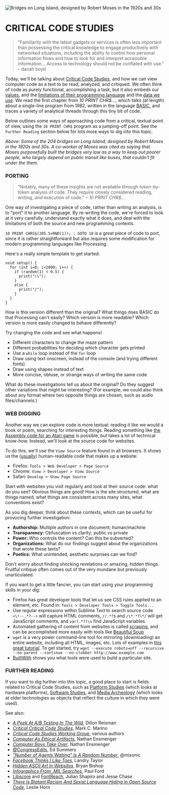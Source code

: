 ![Bridges on Long Island, designed by Robert Moses in the 1920s and 30s](https://raw.githubusercontent.com/jeffThompson/CreativeProgramming1/master/Images/Exercises/CriticalCodeStudies/LongIslandBridges.png)


CRITICAL CODE STUDIES
====

>"Familiarity with the latest gadgets or services is often less important than possessing the critical knowledge to engage productively with networked situations, including the ability to control how personal information flows and how to look for and interpret accessible information... Access to technology should not be conflated with use." – danah boyd

Today, we'll be talking about [Critical Code Studies](https://en.wikipedia.org/wiki/Critical_code_studies), and how we can view computer code as a text to be read, analyzed, and critiqued. We often think of code as purely functional, accomplishing a task, but it also embeds our [values](http://gizmodo.com/5980842/there-is-blatant-racist-and-sexist-language-in-github-code), and the [limitations of their programming language](https://en.wikipedia.org/wiki/List_of_programming_languages_by_type) and the [data we use](http://blogs.wsj.com/digits/2015/07/01/google-mistakenly-tags-black-people-as-gorillas-showing-limits-of-algorithms/). We read the first chapter from *10 PRINT CHR$...*, which talks (at length) about a single-line program from 1982, written in the language [BASIC](https://en.wikipedia.org/wiki/BASIC), and traces a variety of analytical threads through this tiny bit of code.

Below outlines some ways of approaching code from a critical, textual point of view, using the `10 PRINT CHR$` program as a jumping-off point. See the `Further Reading` section below for lots more ways to dig into this topic.

*Above: Some of the 204 bridges on Long Island, designed by Robert Moses in the 1920s and 30s. A co-worker of Moses was cited as saying that Moses purposefully built the bridges very low as a way to keep out poorer people, who largely depend on public transit like buses, that couldn't fit under the them.*

### PORTING  

>"Notably, many of these insights are not available through token-by-token analysis of code. They require closely considered reading, writing, *and* execution of code." – *10 PRINT CHR$...*  

One way of investigating a piece of code, rather than writing an analysis, is to "port" it to another language. By re-writing the code, we're forced to look at it very carefully, understand exactly what it does, and deal with the limitations of both the source and new programming contexts.

`10 PRINT CHRS$(205.5+RND(1)); : GOTO 10` is a great piece of code to port, since it is rather straightforward but also requires some modification for modern programming languages like Processing.

Here's a really simple template to get started:  

```processing
void setup() {
  for (int i=0; i<2000; i++) {
    if (random(1) < 0.5) {
      print("\\");
    }
    else {
      print("/");
    }
  }
}
```

How is this version different than the original? What things does BASIC do that Processing can't easily? Which version is more readable? Which version is more easily changed to behave differently?

Try changing the code and see what happens!

* Different characters to change the maze pattern  
* Different probabilities for deciding which character gets printed  
* Use a `while` loop instead of the `for` loop  
* Draw using text onscreen, instead of the console (and trying different fonts)  
* Draw using shapes instead of text  
* More concise, obtuse, or strange ways of writing the same code  

What do these investigations tell us about the original? Do they suggest other variations that might be interesting? (For example, we could also think about any format where two opposite things are chosen, such as audio files/channels.)

### WEB DIGGING  
Another way we can explore code is more textual: reading it like we would a book or poem, searching for interesting things. Reading something like [the Assembly code for an Atari game](https://mitpress.mit.edu/books/racing-beam) is possible, but takes a lot of technical know-how. Instead, we'll look at the source code for websites.

To do this, we'll use the `View Source` feature found in all browsers. It shows us the ([usually](https://en.wikipedia.org/wiki/Obfuscation_(software))) human-readable code that makes up a website:

* Firefox: `Tools > Web Developer > Page Source`  
* Chrome: `View > Developer > View Source`  
* Safari: `Develop > Show Page Source`  

Start with websites you visit regularly and look at their source code: what do you see? Obvious things are good! How is the site structured, what are things named, what things are consistent across many sites, what conventions exist?

As you dig deeper, think about these contexts, which can be useful for provocing further investigation:

* **Authorship:** Multiple authors in one document; human/machine  
* **Transparency:** Obfuscation vs clarity; public vs private  
* **Power:** Who controls the content? Can this be subverted?  
* **Organizations:** What do our findings suggest about the organizations that wrote these texts?  
* **Poetics:** What unintended, aesthetic surprises can we find?  

Don't worry about finding shocking revelations or amazing, hidden things. Fruitful critique often comes out of the very mundane but previously unarticulated.

If you want to get a little fancier, you can start using your programming skills in your dig:

* Firefox has great developer tools that let us see CSS rules applied to an element, etc. Found in: `Tools > Developer Tools > Toggle Tools...`  
* Use regular expressions within Sublime Text to search source code. `<\!--.*?-->` will capture HTML comments, `//.*?$` and `/\*.*?\*/` will get JavaScript comments, and `var(.*?)\s` find JavaScript variables.  
* Automated gathering of content from websites is called [scraping](https://en.wikipedia.org/wiki/Web_scraping), and can be accomplished more easily with tools like [Beautiful Soup](https://www.crummy.com/software/BeautifulSoup/)  
* `wget` is a very power command-line tool for mirroring (downloading) an entire website, including all HTML, images, etc. Lots of examples in [this great tutorial](http://www.labnol.org/software/wget-command-examples/28750). To get started, try `wget --execute robots=off --recursive --no-parent --continue --no-clobber http://www.example.com`  
* [BuiltWith](http://www.builtwith.com/nytimes.com) shows you what tools were used to build a particular site.  

### FURTHER READING
If you want to dig further into this topic, a good place to start is fields related to Critical Code Studies, such as [Platform Studies](http://platformstudies.com/) (which looks at hardware platforms), [Software Studies](https://mitpress.mit.edu/books/series/software-studies), and [Media Archeology](https://en.wikipedia.org/wiki/Media_archaeology) (which looks at older technologies as objects that reflect the culture in which they were used).

See also:

* [*A Peek At A/B Testing In The Wild*](https://freedom-to-tinker.com/blog/dreisman/a-peek-at-ab-testing-in-the-wild), Dillon Reisman
* [*Critical Critical Code Studies*](http://www.electronicbookreview.com/thread/electropoetics/codology), Mark C. Marino  
* [*Critical Code Studies Working Group*](http://haccslab.com), various authors  
* [*Computer As Ethical Artifacts*](http://homes.soic.indiana.edu/nensmeng/files/ensmenger-29-3.pdf), Nathan Ensmenger  
* [*Computer Boys Take Over*](https://mitpress.mit.edu/books/computer-boys-take-over), Nathan Ensmenger  
* [@CongressEdits](https://twitter.com/CongressEdits), Ed Summers  
* [*"Number of Agents Waiting" Is A Random Number*](https://twitter.com/mixonic/status/736575632226852865), @mixonic  
* [*Facebook Thinks I Like Toes*](http://distractify.com/geek/2015/12/04/landry-facebook-thinks-i-like-toes), Landry Taylor  
* [*Hidden ASCII Art In Websites*](http://www.theverge.com/2012/4/25/2976042/discovering-hidden-ascii-art-in-the-pages-of-the-web), Bryan Bishop  
* [*Infographics From .MIL Searches*](https://medium.com/message/amazing-military-infographics-1ba60bdc32e7#.hhw22ssra), Paul Ford  
* [Libscore](https://medium.com/@Shapiro/introducing-libscore-com-be93165fa497#.g4cts1uxn) and [FontReach](https://insidedigitalocean.com/fontreach-font-usage-visualized-b6c5b6294787#.xtdko6x3v), Julian Shapiro and Jesse Chase  
* [*There Is Blatant Racism And Sexist Language Hiding In Open Source Code*](http://gizmodo.com/5980842/there-is-blatant-racist-and-sexist-language-in-github-code), Leslie Horn  
